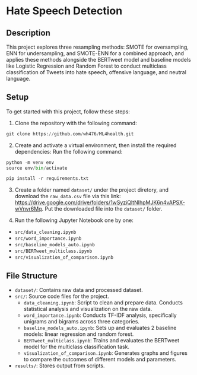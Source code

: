 # Hate Speech Detection

## Description

This project explores three resampling methods: SMOTE for oversampling, ENN for undersampling, and SMOTE-ENN for a combined approach, and applies these methods alongside the BERTweet model and baseline models like Logistic Regression and Random Forest to conduct multiclass classification of Tweets into hate speech, offensive language, and neutral language.

## Setup
To get started with this project, follow these steps:

1. Clone the repository with the following command:
``` python
git clone https://github.com/wh476/ML4health.git
```
2. Create and activate a virtual environment, then install the required dependencies:
Run the following command:
``` python
python -m venv env
source env/bin/activate
```
``` python
pip install -r requirements.txt
```

3. Create a folder named `dataset/` under the project diretory, and download the `raw_data.csv` file via this link: https://drive.google.com/drive/folders/1wSyziQltNIhpMJK6n4vAPSX-wVnvr6Mq. Put the downloaded file into the `dataset/` folder.

4. Run the following Jupyter Notebook one by one:
- `src/data_cleaning.ipynb`
- `src/word_importance.ipynb`
- `src/baseline_models_auto.ipynb`
- `src/BERTweet_multiclass.ipynb`
- `src/visualization_of_comparison.ipynb`

## File Structure
- `dataset/`: Contains raw data and processed dataset.
- `src/`: Source code files for the project.
   - `data_cleaning.ipynb`: Script to clean and prepare data. Conducts statistical analysis and visualization on the raw data.
   - `word_importance.ipynb`: Conducts TF-IDF analysis, specifically unigrams and bigrams across three categories.
   - `baseline_models_auto.ipynb`: Sets up and evaluates 2 baseline models: linear regression and random forest.
   - `BERTweet_multiclass.ipynb`: Trains and evaluates the BERTweet model for the multiclass classification task.
   - `visualization_of_comparison.ipynb`: Generates graphs and figures to compare the outcomes of different models and parameters.
- `results/`: Stores output from scripts.






